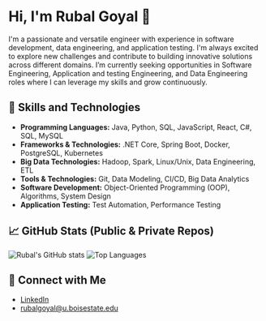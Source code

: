 # Hi, I'm Rubal Goyal 👋

I'm a passionate and versatile engineer with experience in software development, data engineering, and application testing. I'm always excited to explore new challenges and contribute to building innovative solutions across different domains. I’m currently seeking opportunities in Software Engineering, Application and testing Engineering, and Data Engineering roles where I can leverage my skills and grow continuously.

## 💼 Skills and Technologies
- **Programming Languages:**       Java, Python, SQL, JavaScript, React, C#, SQL, MySQL
- **Frameworks & Technologies:**   .NET Core, Spring Boot, Docker, PostgreSQL, Kubernetes
- **Big Data Technologies:**       Hadoop, Spark, Linux/Unix, Data Engineering, ETL
- **Tools & Technologies:**        Git, Data Modeling, CI/CD, Big Data Analytics
- **Software Development:**        Object-Oriented Programming (OOP), Algorithms, System Design
- **Application Testing:**         Test Automation, Performance Testing

## 📈 GitHub Stats (Public & Private Repos)
![Rubal's GitHub stats](https://github-readme-stats.vercel.app/api?username=RubalGoyal&show=reviews,discussions_started,discussions_answered,prs_merged,prs_merged_percentage)
![Top Languages](https://github-readme-stats.vercel.app/api/top-langs?username=RubalGoyal&hide=jupyter%20notebook&layout=compact)

## 📣 Connect with Me
- [LinkedIn](https://www.linkedin.com/in/rubalgoyal)
- [rubalgoyal@u.boisestate.edu](rubalgoyal@u.boisestate.edu)
